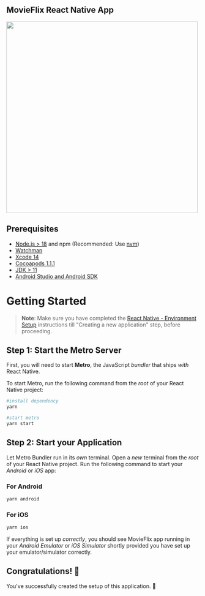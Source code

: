 ## MovieFlix React Native App

<img src="https://github.com/subhadeepModak/movieflix/assets/50794400/a74ba4ac-3dc4-4ab8-83e6-6f163441f62c" height="500"/>


## Prerequisites

- [Node.js > 18](https://nodejs.org) and npm (Recommended: Use [nvm](https://github.com/nvm-sh/nvm))
- [Watchman](https://facebook.github.io/watchman)
- [Xcode 14](https://developer.apple.com/xcode)
- [Cocoapods 1.1.1](https://cocoapods.org)
- [JDK > 11](https://www.oracle.com/java/technologies/javase-jdk11-downloads.html)
- [Android Studio and Android SDK](https://developer.android.com/studio)

# Getting Started

>**Note**: Make sure you have completed the [React Native - Environment Setup](https://reactnative.dev/docs/environment-setup) instructions till "Creating a new application" step, before proceeding.

## Step 1: Start the Metro Server

First, you will need to start **Metro**, the JavaScript _bundler_ that ships _with_ React Native.

To start Metro, run the following command from the _root_ of your React Native project:

```bash
#install dependency
yarn

#start metro
yarn start
```

## Step 2: Start your Application

Let Metro Bundler run in its _own_ terminal. Open a _new_ terminal from the _root_ of your React Native project. Run the following command to start your _Android_ or _iOS_ app:

### For Android

```bash
yarn android
```

### For iOS

```bash
yarn ios
```

If everything is set up _correctly_, you should see MovieFlix app running in your _Android Emulator_ or _iOS Simulator_ shortly provided you have set up your emulator/simulator correctly.



## Congratulations! :tada:

You've successfully created the setup of this application. :partying_face:


